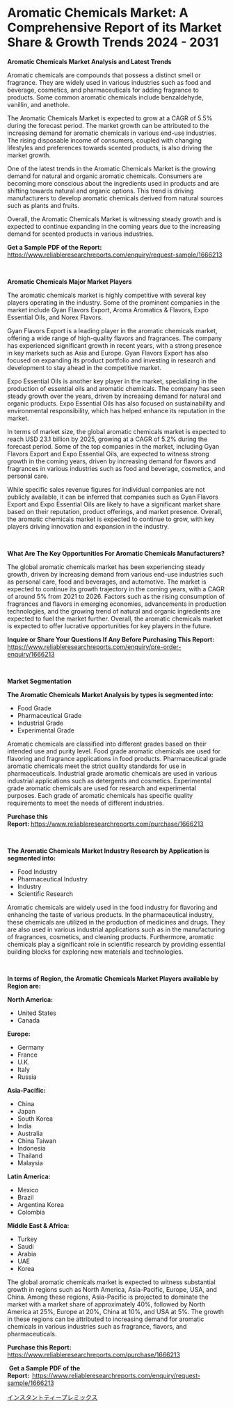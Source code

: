 <p><h1>Aromatic Chemicals Market: A Comprehensive Report of its Market Share & Growth Trends 2024 - 2031</h1></p><p><strong>Aromatic Chemicals Market Analysis and Latest Trends</strong></p>
<p><p>Aromatic chemicals are compounds that possess a distinct smell or fragrance. They are widely used in various industries such as food and beverage, cosmetics, and pharmaceuticals for adding fragrance to products. Some common aromatic chemicals include benzaldehyde, vanillin, and anethole.</p><p>The Aromatic Chemicals Market is expected to grow at a CAGR of 5.5% during the forecast period. The market growth can be attributed to the increasing demand for aromatic chemicals in various end-use industries. The rising disposable income of consumers, coupled with changing lifestyles and preferences towards scented products, is also driving the market growth.</p><p>One of the latest trends in the Aromatic Chemicals Market is the growing demand for natural and organic aromatic chemicals. Consumers are becoming more conscious about the ingredients used in products and are shifting towards natural and organic options. This trend is driving manufacturers to develop aromatic chemicals derived from natural sources such as plants and fruits.</p><p>Overall, the Aromatic Chemicals Market is witnessing steady growth and is expected to continue expanding in the coming years due to the increasing demand for scented products in various industries.</p></p>
<p><strong>Get a Sample PDF of the Report:&nbsp;</strong> <a href="https://www.reliableresearchreports.com/enquiry/request-sample/1666213">https://www.reliableresearchreports.com/enquiry/request-sample/1666213</a></p>
<p>&nbsp;</p>
<p><strong>Aromatic Chemicals Major Market Players</strong></p>
<p><p>The aromatic chemicals market is highly competitive with several key players operating in the industry. Some of the prominent companies in the market include Gyan Flavors Export, Aroma Aromatics & Flavors, Expo Essential Oils, and Norex Flavors.</p><p>Gyan Flavors Export is a leading player in the aromatic chemicals market, offering a wide range of high-quality flavors and fragrances. The company has experienced significant growth in recent years, with a strong presence in key markets such as Asia and Europe. Gyan Flavors Export has also focused on expanding its product portfolio and investing in research and development to stay ahead in the competitive market.</p><p>Expo Essential Oils is another key player in the market, specializing in the production of essential oils and aromatic chemicals. The company has seen steady growth over the years, driven by increasing demand for natural and organic products. Expo Essential Oils has also focused on sustainability and environmental responsibility, which has helped enhance its reputation in the market.</p><p>In terms of market size, the global aromatic chemicals market is expected to reach USD 23.1 billion by 2025, growing at a CAGR of 5.2% during the forecast period. Some of the top companies in the market, including Gyan Flavors Export and Expo Essential Oils, are expected to witness strong growth in the coming years, driven by increasing demand for flavors and fragrances in various industries such as food and beverage, cosmetics, and personal care.</p><p>While specific sales revenue figures for individual companies are not publicly available, it can be inferred that companies such as Gyan Flavors Export and Expo Essential Oils are likely to have a significant market share based on their reputation, product offerings, and market presence. Overall, the aromatic chemicals market is expected to continue to grow, with key players driving innovation and expansion in the industry.</p></p>
<p>&nbsp;</p>
<p><strong>What Are The Key Opportunities For Aromatic Chemicals Manufacturers?</strong></p>
<p><p>The global aromatic chemicals market has been experiencing steady growth, driven by increasing demand from various end-use industries such as personal care, food and beverages, and automotive. The market is expected to continue its growth trajectory in the coming years, with a CAGR of around 5% from 2021 to 2026. Factors such as the rising consumption of fragrances and flavors in emerging economies, advancements in production technologies, and the growing trend of natural and organic ingredients are expected to fuel the market further. Overall, the aromatic chemicals market is expected to offer lucrative opportunities for key players in the future.</p></p>
<p><strong>Inquire or Share Your Questions If Any Before Purchasing This Report:</strong> <a href="https://www.reliableresearchreports.com/enquiry/pre-order-enquiry/1666213">https://www.reliableresearchreports.com/enquiry/pre-order-enquiry/1666213</a></p>
<p>&nbsp;</p>
<p><strong>Market Segmentation</strong></p>
<p><strong>The Aromatic Chemicals Market Analysis by types is segmented into:</strong></p>
<p><ul><li>Food Grade</li><li>Pharmaceutical Grade</li><li>Industrial Grade</li><li>Experimental Grade</li></ul></p>
<p><p>Aromatic chemicals are classified into different grades based on their intended use and purity level. Food grade aromatic chemicals are used for flavoring and fragrance applications in food products. Pharmaceutical grade aromatic chemicals meet the strict quality standards for use in pharmaceuticals. Industrial grade aromatic chemicals are used in various industrial applications such as detergents and cosmetics. Experimental grade aromatic chemicals are used for research and experimental purposes. Each grade of aromatic chemicals has specific quality requirements to meet the needs of different industries.</p></p>
<p><strong>Purchase this Report:&nbsp;</strong><a href="https://www.reliableresearchreports.com/purchase/1666213">https://www.reliableresearchreports.com/purchase/1666213</a></p>
<p>&nbsp;</p>
<p><strong>The Aromatic Chemicals Market Industry Research by Application is segmented into:</strong></p>
<p><ul><li>Food Industry</li><li>Pharmaceutical Industry</li><li>Industry</li><li>Scientific Research</li></ul></p>
<p><p>Aromatic chemicals are widely used in the food industry for flavoring and enhancing the taste of various products. In the pharmaceutical industry, these chemicals are utilized in the production of medicines and drugs. They are also used in various industrial applications such as in the manufacturing of fragrances, cosmetics, and cleaning products. Furthermore, aromatic chemicals play a significant role in scientific research by providing essential building blocks for exploring new materials and technologies.</p></p>
<p>&nbsp;</p>
<p><strong>In terms of Region, the Aromatic Chemicals Market Players available by Region are:</strong></p>
<p>
    <p> <strong> North America: </strong>
        <ul>
            <li>United States</li>
            <li>Canada</li>
        </ul>
        </p> 
    <p> <strong> Europe: </strong>
        <ul>
            <li>Germany</li>
            <li>France</li>
            <li>U.K.</li>
            <li>Italy</li>
            <li>Russia</li>
        </ul>
        </p> 
    <p> <strong> Asia-Pacific: </strong>
        <ul>
            <li>China</li>
            <li>Japan</li>
            <li>South Korea</li>
            <li>India</li>
            <li>Australia</li>
            <li>China Taiwan</li>
            <li>Indonesia</li>
            <li>Thailand</li>
            <li>Malaysia</li>
        </ul>
        </p> 
    <p> <strong> Latin America: </strong>
        <ul>
            <li>Mexico</li>
            <li>Brazil</li>
            <li>Argentina Korea</li>
            <li>Colombia</li>
        </ul>
        </p> 
    <p> <strong> Middle East & Africa: </strong>
        <ul>
            <li>Turkey</li>
            <li>Saudi</li>
            <li>Arabia</li>
            <li>UAE</li>
            <li>Korea</li>
        </ul>
    </p>
    </p>
<p><p>The global aromatic chemicals market is expected to witness substantial growth in regions such as North America, Asia-Pacific, Europe, USA, and China. Among these regions, Asia-Pacific is projected to dominate the market with a market share of approximately 40%, followed by North America at 25%, Europe at 20%, China at 10%, and USA at 5%. The growth in these regions can be attributed to increasing demand for aromatic chemicals in various industries such as fragrance, flavors, and pharmaceuticals.</p></p>
<p><strong>Purchase this Report: </strong><a href="https://www.reliableresearchreports.com/purchase/1666213">https://www.reliableresearchreports.com/purchase/1666213</a></p>
<p>&nbsp;<strong>Get a Sample PDF of the Report:&nbsp;&nbsp;</strong><a href="https://www.reliableresearchreports.com/enquiry/request-sample/1666213">https://www.reliableresearchreports.com/enquiry/request-sample/1666213</a></p>
<p><strong></strong></p>
<p><p><a href="https://github.com/lababdou/Market-Research-Report-List-2/blob/main/1215162194224.md">インスタントティープレミックス</a></p></p>